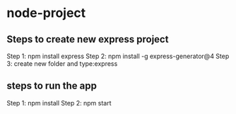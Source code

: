 # node-project

## Steps to create new express project

Step 1: npm install express
Step 2: npm install -g express-generator@4
Step 3: create new folder and type:express

## steps to run the app

Step 1: npm install
Step 2: npm start
